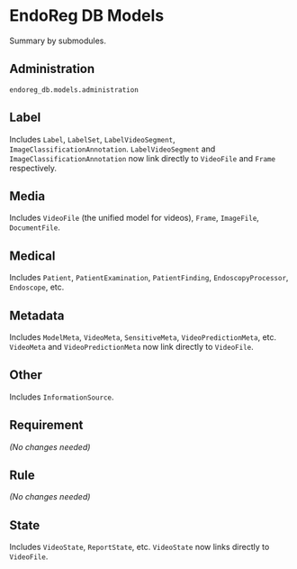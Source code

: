# EndoReg DB Models
Summary by submodules.

## Administration
`endoreg_db.models.administration`

## Label
Includes `Label`, `LabelSet`, `LabelVideoSegment`, `ImageClassificationAnnotation`. `LabelVideoSegment` and `ImageClassificationAnnotation` now link directly to `VideoFile` and `Frame` respectively.

## Media
Includes `VideoFile` (the unified model for videos), `Frame`, `ImageFile`, `DocumentFile`.

## Medical
Includes `Patient`, `PatientExamination`, `PatientFinding`, `EndoscopyProcessor`, `Endoscope`, etc.

## Metadata
Includes `ModelMeta`, `VideoMeta`, `SensitiveMeta`, `VideoPredictionMeta`, etc. `VideoMeta` and `VideoPredictionMeta` now link directly to `VideoFile`.

## Other
Includes `InformationSource`.

## Requirement
*(No changes needed)*

## Rule
*(No changes needed)*

## State
Includes `VideoState`, `ReportState`, etc. `VideoState` now links directly to `VideoFile`.
